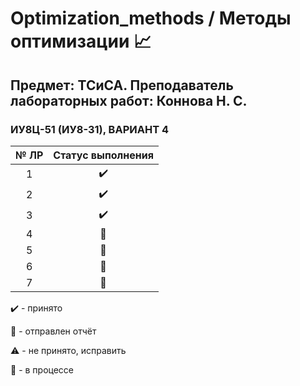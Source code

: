 # Optimization_methods / Методы оптимизации :chart_with_upwards_trend:

## Предмет: ТСиСА. Преподаватель лабораторных работ: Коннова Н. С.

### ИУ8Ц-51 (ИУ8-31), ВАРИАНТ 4


| № ЛР          | Статус выполнения |
|:-------------:|:-----------------:|
| 1             | :heavy_check_mark: |
| 2             | :heavy_check_mark: |
| 3             | :heavy_check_mark: |
| 4             | :arrows_counterclockwise:                  |
| 5             |  :arrows_counterclockwise:                 |
| 6             |   :arrows_counterclockwise:                |
| 7             |  :arrows_counterclockwise:                 |


:heavy_check_mark: - принято

:envelope_with_arrow: - отправлен отчёт

:warning: - не принято, исправить

:arrows_counterclockwise: - в процессе
